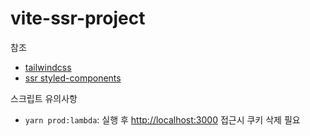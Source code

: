 # vite-ssr-project

참조

- [tailwindcss](https://tailwindcss.com/docs/guides/vite)
- [ssr styled-components](https://styled-components.com/docs/advanced#server-side-rendering)

스크립트 유의사항

- `yarn prod:lambda`: 실행 후 <http://localhost:3000> 접근시 쿠키 삭제 필요
